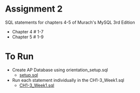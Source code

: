 # Assignment 2
SQL statements for chapters 4-5 of Murach's MySQL 3rd Edition
* Chapter 4 # 1-7
* Chapter 5 # 1-9

# To Run
* Create AP Database using orientation_setup.sql
    * [setup.sql](../database_build_files/setup.sql)
* Run each statement individually in the CH1-3_Week1.sql
    * [CH1-3_Week1.sql](Assigment2.sql)